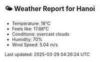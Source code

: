 <!-- WEATHER-START -->
## 🌤 Weather Report for Hanoi

- Temperature: 18°C
- Feels like: 17.68°C
- Conditions: overcast clouds
- Humidity: 70%
- Wind Speed: 5.04 m/s

Last updated: 2025-03-29 04:26:24 UTC
<!-- WEATHER-END -->
